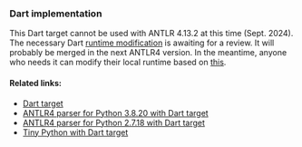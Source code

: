 ### Dart implementation

This Dart target cannot be used with ANTLR 4.13.2 at this time (Sept. 2024). 
The necessary Dart [runtime modification](https://github.com/antlr/antlr4/pull/4646) is awaiting for a review.
It will probably be merged in the next ANTLR4 version. 
In the meantime, anyone who needs it can modify their local runtime based on [this](https://github.com/antlr/antlr4/pull/4646/commits/72a760f13d29fa95c0dde22137c6e025795b6498).

#### Related links:
 - [Dart target](https://github.com/antlr/antlr4/blob/dev/doc/dart-target.md)
 - [ANTLR4 parser for Python 3.8.20 with Dart target](https://github.com/RobEin/ANTLR4-parser-for-Python-3.8/tree/main/port_Dart)
 - [ANTLR4 parser for Python 2.7.18 with Dart target](https://github.com/RobEin/ANTLR4-parser-for-Python-2.7.18/tree/main/port_Dart)
 - [Tiny Python with Dart target](https://github.com/RobEin/tiny-python/tree/master/port_Dart)
 
